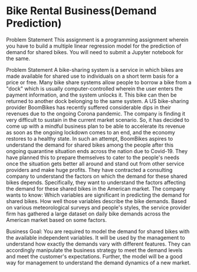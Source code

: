 # Bike Rental Business(Demand Prediction)
Problem Statement
This assignment is a programming assignment wherein you have to build a multiple linear regression model for the prediction of demand for shared bikes. You will need to submit a Jupyter notebook for the same.

Problem Statement
A bike-sharing system is a service in which bikes are made available for shared use to individuals on a short term basis for a price or free. Many bike share systems allow people to borrow a bike from a "dock" which is usually computer-controlled wherein the user enters the payment information, and the system unlocks it. This bike can then be returned to another dock belonging to the same system.
A US bike-sharing provider BoomBikes has recently suffered considerable dips in their revenues due to the ongoing Corona pandemic. The company is finding it very difficult to sustain in the current market scenario. So, it has decided to come up with a mindful business plan to be able to accelerate its revenue as soon as the ongoing lockdown comes to an end, and the economy restores to a healthy state. 
In such an attempt, BoomBikes aspires to understand the demand for shared bikes among the people after this ongoing quarantine situation ends across the nation due to Covid-19. They have planned this to prepare themselves to cater to the people's needs once the situation gets better all around and stand out from other service providers and make huge profits.
They have contracted a consulting company to understand the factors on which the demand for these shared bikes depends. Specifically, they want to understand the factors affecting the demand for these shared bikes in the American market. The company wants to know:
Which variables are significant in predicting the demand for shared bikes. How well those variables describe the bike demands. Based on various meteorological surveys and people's styles, the service provider firm has gathered a large dataset on daily bike demands across the American market based on some factors. 

Business Goal:
You are required to model the demand for shared bikes with the available independent variables. It will be used by the management to understand how exactly the demands vary with different features. They can accordingly manipulate the business strategy to meet the demand levels and meet the customer's expectations. Further, the model will be a good way for management to understand the demand dynamics of a new market. 


